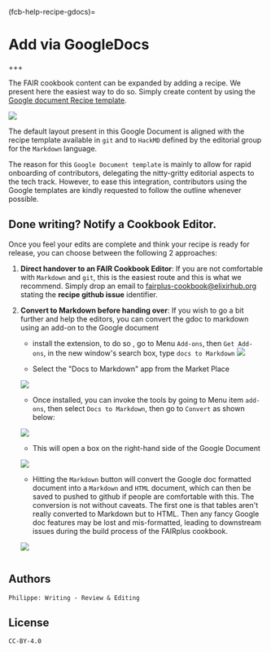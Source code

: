 (fcb-help-recipe-gdocs)=
# Add via GoogleDocs 

+++

The FAIR cookbook content can be expanded by adding a recipe. We present here the easiest way to do so.
Simply create content by using the [Google document Recipe template](https://docs.google.com/document/d/1C-cg1StazvPujky2SDatvMi26y7tzrbuT6xFQFS-6pw).


![](/images/3J0vm4q.png)


The default layout present in this Google Document is aligned with the recipe template available in `git` and 
to `HackMD` defined by the editorial group for the `Markdown` language.

The reason for this `Google Document template` is mainly to allow for rapid onboarding of contributors, delegating
the nitty-gritty editorial aspects to the tech track. However, to ease this integration, contributors using the Google
templates are kindly requested to follow the outline whenever possible.

## Done writing? Notify a Cookbook Editor.

Once you feel your edits are complete and think your recipe is ready for release, you can choose between the following 2 approaches:

1. **Direct handover to an FAIR Cookbook Editor**:
If you are not comfortable with `Markdown` and `git`, this is the easiest route and this is what we recommend.
Simply drop an email to [fairplus-cookbook@elixirhub.org](mailto:fairplus-cookbook@elixir-europe.org) stating 
the **recipe github issue** identifier.

2. **Convert to Markdown before handing over**:
If you wish to go a bit further and help the editors, you can convert the gdoc to markdown using an add-on to the Google document

    * install the extension, to do so , go to Menu `Add-ons`, then `Get Add-ons`, in the new window's search box, type `docs to Markdown`
     ![](/images/6uXR3m3.png)

    * Select the "Docs to Markdown" app from the Market Place

    ![](/images/F7VV50d.png)

    * Once installed, you can invoke the tools by going to Menu item `add-ons`, then select `Docs to Markdown`, then go to `Convert` as shown below:

    ![](/images/A9LUMPs.png)

    * This will open a box on the right-hand side of the Google Document

    ![](/images/R40RvpW.png)

    * Hitting the `Markdown` button will convert the Google doc formatted document into a `Markdown` and `HTML` document,
   which can then be saved to pushed to github if people are comfortable with this. The conversion is not without caveats.
   The first one is that tables aren't really converted to Markdown but to HTML. 
   Then any fancy Google doc features may be lost and mis-formatted, leading to downstream issues during the build 
   process of the FAIRplus cookbook.

    ![](/images/HGT9sdu.png)



````{dropdown} **References**
````

## Authors

````{authors_fairplus}
Philippe: Writing - Review & Editing
````


## License

````{license_fairplus}
CC-BY-4.0
````




